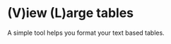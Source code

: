 (V)iew (L)arge tables
=====================

A simple tool helps you format your text based tables.
